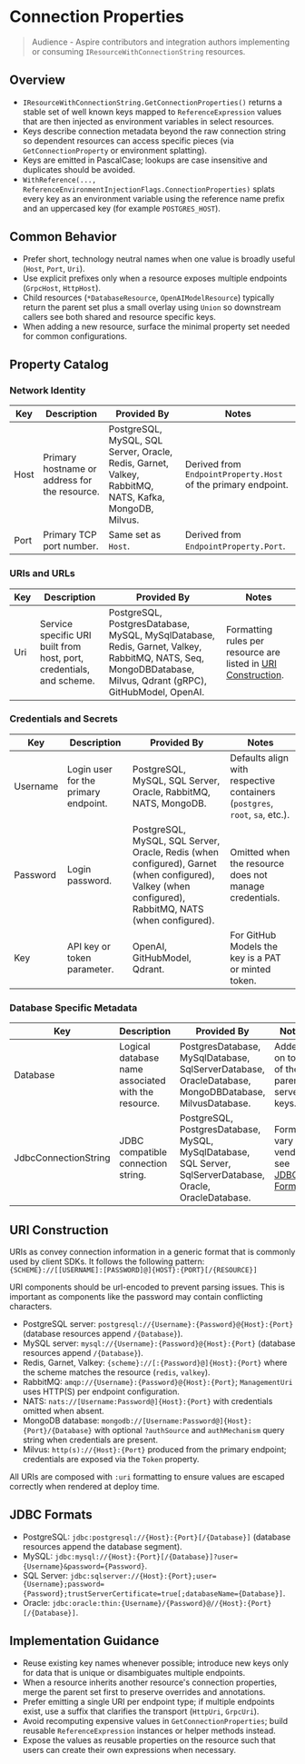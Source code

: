 # Connection Properties
> Audience - Aspire contributors and integration authors implementing or consuming `IResourceWithConnectionString` resources.

## Overview
- `IResourceWithConnectionString.GetConnectionProperties()` returns a stable set of well known keys mapped to `ReferenceExpression` values that are then injected as environment variables in select resources.
- Keys describe connection metadata beyond the raw connection string so dependent resources can access specific pieces (via `GetConnectionProperty` or environment splatting).
- Keys are emitted in PascalCase; lookups are case insensitive and duplicates should be avoided.
- `WithReference(..., ReferenceEnvironmentInjectionFlags.ConnectionProperties)` splats every key as an environment variable using the reference name prefix and an uppercased key (for example `POSTGRES_HOST`).

## Common Behavior
- Prefer short, technology neutral names when one value is broadly useful (`Host`, `Port`, `Uri`).
- Use explicit prefixes only when a resource exposes multiple endpoints (`GrpcHost`, `HttpHost`).
- Child resources (`*DatabaseResource`, `OpenAIModelResource`) typically return the parent set plus a small overlay using `Union` so downstream callers see both shared and resource specific keys.
- When adding a new resource, surface the minimal property set needed for common configurations.

## Property Catalog

### Network Identity
| Key | Description | Provided By | Notes |
| --- | --- | --- | --- |
| Host | Primary hostname or address for the resource. | PostgreSQL, MySQL, SQL Server, Oracle, Redis, Garnet, Valkey, RabbitMQ, NATS, Kafka, MongoDB, Milvus. | Derived from `EndpointProperty.Host` of the primary endpoint. |
| Port | Primary TCP port number. | Same set as `Host`. | Derived from `EndpointProperty.Port`. |

### URIs and URLs
| Key | Description | Provided By | Notes |
| --- | --- | --- | --- |
| Uri | Service specific URI built from host, port, credentials, and scheme. | PostgreSQL, PostgresDatabase, MySQL, MySqlDatabase, Redis, Garnet, Valkey, RabbitMQ, NATS, Seq, MongoDBDatabase, Milvus, Qdrant (gRPC), GitHubModel, OpenAI. | Formatting rules per resource are listed in [URI Construction](#uri-construction). |

### Credentials and Secrets
| Key | Description | Provided By | Notes |
| --- | --- | --- | --- |
| Username | Login user for the primary endpoint. | PostgreSQL, MySQL, SQL Server, Oracle, RabbitMQ, NATS, MongoDB. | Defaults align with respective containers (`postgres`, `root`, `sa`, etc.). |
| Password | Login password. | PostgreSQL, MySQL, SQL Server, Oracle, Redis (when configured), Garnet (when configured), Valkey (when configured), RabbitMQ, NATS (when configured). | Omitted when the resource does not manage credentials. |
| Key | API key or token parameter. | OpenAI, GitHubModel, Qdrant. | For GitHub Models the key is a PAT or minted token. |

### Database Specific Metadata
| Key | Description | Provided By | Notes |
| --- | --- | --- | --- |
| Database | Logical database name associated with the resource. | PostgresDatabase, MySqlDatabase, SqlServerDatabase, OracleDatabase, MongoDBDatabase, MilvusDatabase. | Added on top of the parent server keys. |
| JdbcConnectionString | JDBC compatible connection string. | PostgreSQL, PostgresDatabase, MySQL, MySqlDatabase, SQL Server, SqlServerDatabase, Oracle, OracleDatabase. | Formats vary per vendor; see [JDBC Formats](#jdbc-formats). |

## URI Construction

URIs as convey connection information in a generic format that is commonly used by client SDKs. It follows the following pattern: `{SCHEME}://[[USERNAME]:[PASSWORD]@]{HOST}:{PORT}[/{RESOURCE}]`

URI components should be url-encoded to prevent parsing issues. This is important as components like the password may contain conflicting characters.

- PostgreSQL server: `postgresql://{Username}:{Password}@{Host}:{Port}` (database resources append `/{Database}`).
- MySQL server: `mysql://{Username}:{Password}@{Host}:{Port}` (database resources append `/{Database}`).
- Redis, Garnet, Valkey: `{scheme}://[:{Password}@]{Host}:{Port}` where the scheme matches the resource (`redis`, `valkey`).
- RabbitMQ: `amqp://{Username}:{Password}@{Host}:{Port}`; `ManagementUri` uses HTTP(S) per endpoint configuration.
- NATS: `nats://[Username:Password@]{Host}:{Port}` with credentials omitted when absent.
- MongoDB database: `mongodb://[Username:Password@]{Host}:{Port}/{Database}` with optional `?authSource` and `authMechanism` query string when credentials are present.
- Milvus: `http(s)://{Host}:{Port}` produced from the primary endpoint; credentials are exposed via the `Token` property.

All URIs are composed with `:uri` formatting to ensure values are escaped correctly when rendered at deploy time.

## JDBC Formats
- PostgreSQL: `jdbc:postgresql://{Host}:{Port}[/{Database}]` (database resources append the database segment).
- MySQL: `jdbc:mysql://{Host}:{Port}[/{Database}]?user={Username}&password={Password}`.
- SQL Server: `jdbc:sqlserver://{Host}:{Port};user={Username};password={Password};trustServerCertificate=true[;databaseName={Database}]`.
- Oracle: `jdbc:oracle:thin:{Username}/{Password}@//{Host}:{Port}[/{Database}]`.

## Implementation Guidance
- Reuse existing key names whenever possible; introduce new keys only for data that is unique or disambiguates multiple endpoints.
- When a resource inherits another resource's connection properties, merge the parent set first to preserve overrides and annotations.
- Prefer emitting a single URI per endpoint type; if multiple endpoints exist, use a suffix that clarifies the transport (`HttpUri`, `GrpcUri`).
- Avoid recomputing expensive values in `GetConnectionProperties`; build reusable `ReferenceExpression` instances or helper methods instead.
- Expose the values as reusable properties on the resource such that users can create their own expressions when necessary.
